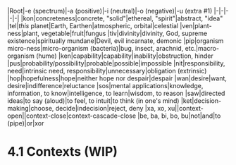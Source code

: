 |Root|-e (spectrum)|-a (positive)|-i (neutral)|-o (negative)|-u (extra #1)
|-|-|-|-|-|
|kon|concreteness|concrete, "solid"|ethereal, "spirit"|abstract, "idea"
|tel|*this* planet|Earth, Earthen|atmospheric, orbital|celestial
|ven|plant-ness|plant, vegetable|fruit|fungus
|tiv|divinity|divinity, God, supreme existence|spiritually mundane|Devil, evil incarnate, demonic
|pip|organism micro-ness|micro-organism (bacteria)|bug, insect, arachnid, etc.|macro-organism (hume)
|ken|capability|capability|inability|obstruction, hinder
|pus|probability/possibility|probable|possible|impossible
|nit|responsibility, need|intrinsic need, responsibility|unnecessary|obligation (extrinsic)
|hop|hopefulness|hope|neither hope nor despair|despair
|wan|desire|want, desire|indifference|reluctance
|sos|mental applications|knowledge, information, to know|intelligence, to learn|wisdom, to reason
|saw|directed ideas|to say (aloud)|to feel, to intuit|to think (in one's mind)
|ket|decision-making|choose, decide|indecision|reject, deny
|xa, xo, xu||context-open||context-close|context-cascade-close
|be, ba, bi, bo, bu|not|and|to (pipe)|or|xor

# 4.1 Contexts (WIP)